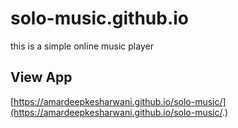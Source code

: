 # solo-music.github.io
this is a simple online music player

## View App
[https://amardeepkesharwani.github.io/solo-music/](https://amardeepkesharwani.github.io/solo-music/.)
